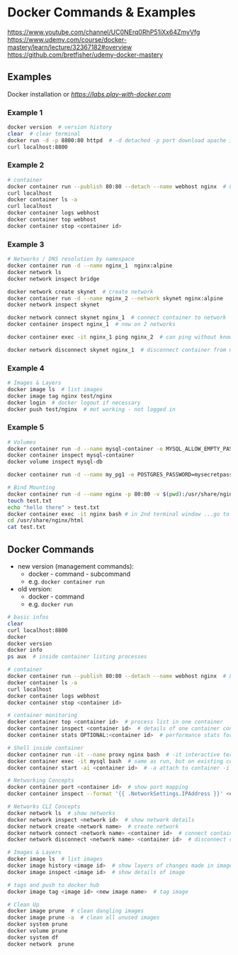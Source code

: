 # Docker Commands & Examples

<https://www.youtube.com/channel/UC0NErq0RhP51iXx64ZmyVfg>
<https://www.udemy.com/course/docker-mastery/learn/lecture/32367182#overview>
<https://github.com/bretfisher/udemy-docker-mastery>

## Examples

Docker installation or *<https://labs.play-with-docker.com>*

### Example 1

```bash
docker version  # version history
clear  # clear terminal
docker run -d -p 8800:80 httpd  # -d detached -p port download apache image layers, create file systems and run in its own namespace
curl localhost:8800
```

### Example 2

```bash
# container
docker container run --publish 80:80 --detach --name webhost nginx  # 80 is default localhost port
curl localhost
docker container ls -a
curl localhost
docker container logs webhost
docker container top webhost
docker container stop <container id>
```

### Example 3

```bash
# Networks / DNS resolution by namespace
docker container run -d --name nginx_1  nginx:alpine
docker network ls
docker network inspect bridge

docker network create skynet  # create network
docker container run -d --name nginx_2 --network skynet nginx:alpine
docker network inspect skynet

docker network connect skynet nginx_1  # connect container to network
docker container inspect nginx_1  # now on 2 networks

docker container exec -it nginx_1 ping nginx_2  # can ping without knowing IP - DNS resolution by namespace/hostnames

docker network disconnect skynet nginx_1  # disconnect container from network
```

### Example 4

```bash
# Images & Layers
docker image ls  # list images
docker image tag nginx test/nginx
docker login  # docker logout if necessary
docker push test/nginx  # mot working - not logged in
```

### Example 5

```bash
# Volumes
docker container run -d --name mysql-container -e MYSQL_ALLOW_EMPTY_PASSWORD=True -v mysql-db:/var/lib/mysql mysql # -v named volume, everything in fron of ":" is volume name
docker container inspect mysql-container
docker volume inspect mysql-db

docker container run -d --name my_pg1 -e POSTGRES_PASSWORD=mysecretpassword -v psql-data:/var/lib/postgresql/data postgres:9.6.1-alpine

# Bind Mounting
docker container run -d --name nginx -p 80:80 -v $(pwd):/usr/share/nginx/html nginx  # in current sample directory (windows: ${pwd})
touch test.txt
echo "hello there" > test.txt
docker container exec -it nginx bash # in 2nd terminal window ...go to 
cd /usr/share/nginx/html 
cat test.txt
```

## Docker Commands

- new version (management commands):
  - docker - command - subcommand
  - e.g. `docker container run`
- old version:
  - docker - command
  - e.g. `docker run`

```bash
# basic infos
clear 
curl localhost:8800
docker
docker version
docker info
ps aux  # inside container listing processes
```

```bash
# container
docker container run --publish 80:80 --detach --name webhost nginx  # 80 is default localhost port
docker container ls -a
curl localhost
docker container logs webhost
docker container stop <container id>
```

```bash
# container monitoring
docker container top <container id>  # process list in one container
docker container inspect <container id>  # details of one container config
docker container stats OPTIONAL:<container id>  # performance stats for all containers
```

```bash
# Shell inside container
docker container run -it --name proxy nginx bash  # -it interactive terminal
docker container exec -it mysql bash  # same as run, but on existing container. exec executes additional command in running container
docker container start -ai <container id>  # -a attach to container -i interactive
```

```bash
# Networking Concepts
docker container port <container id>  # show port mapping
docker container inspect --format '{{ .NetworkSettings.IPAddress }}' <container id>  # show ip address

# Networks CLI Concepts
docker network ls  # show networks
docker network inspect <network id>  # show network details
docker network create <network name>  # create network
docker network connect <network name> <container id>  # connect container to network
docker network disconnect <network name> <container id>  # disconnect container from network
```

```bash
# Images & Layers
docker image ls  # list images
docker image history <image id>  # show layers of changes made in image
docker image inspect <image id>  # show details of image

# tags and push to docker hub
docker image tag <image id> <new image name>  # tag image
```

```bash
# Clean Up
docker image prune  # clean dangling images
docker image prune -a  # clean all unused images
docker system prune
docker volume prune
docker system df
docker network  prune
```
